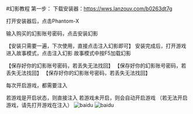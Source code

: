 #幻影教程
第一步：
下载安装器：https://wws.lanzouv.com/b0263dt7g

打开安装器后，点击Phantom-X

输入购买的幻影账号密码，点击安装幻影

【安装只需要一遍，下次使用，直接点击注入幻影即可】
安装完成后，打开游戏进入故事模式，点击注入幻影
故事模式中按F5加载幻影

【保存好你的幻影账号密码，若丢失无法找回】
【保存好你的幻影账号密码，若丢失无法找回】
【保存好你的幻影账号密码，若丢失无法找回】

每次开启游戏，都需要注入

若游戏是开启状态，则直接注入
若游戏未开启，则会自动开启游戏
（若无法开启游戏，请先打开游戏在注入）
![baidu](https://s2.loli.net/2022/04/11/cZPTSiGLOoklzrB.png)
![baidu](https://s2.loli.net/2022/04/11/8fbV5w9UJ2MuWOS.png)